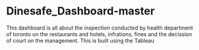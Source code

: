 # Dinesafe_Dashboard-master
 This dashboard is all about the inspection conducted by health department of toronto on the restaurants and hotels, infrations, fines and the decission of court on the management. This is built using the Tableau
